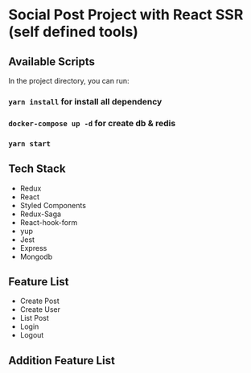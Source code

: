 # Social Post Project with React SSR (self defined tools)


## Available Scripts

In the project directory, you can run:

### `yarn install` for install all dependency

### `docker-compose up -d` for create db & redis

### `yarn start`


## Tech Stack
- Redux
- React
- Styled Components
- Redux-Saga
- React-hook-form
- yup
- Jest
- Express
- Mongodb

## Feature List
- Create Post
- Create User
- List Post
- Login
- Logout

## Addition Feature List


